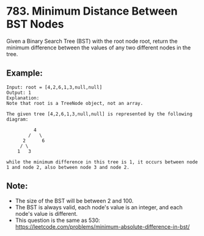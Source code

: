 # 783. Minimum Distance Between BST Nodes

Given a Binary Search Tree (BST) with the root node root, return the minimum difference between the values of any two different nodes in the tree.

## Example:

```
Input: root = [4,2,6,1,3,null,null]
Output: 1
Explanation:
Note that root is a TreeNode object, not an array.

The given tree [4,2,6,1,3,null,null] is represented by the following diagram:

          4
        /   \
      2      6
     / \    
    1   3  

while the minimum difference in this tree is 1, it occurs between node 1 and node 2, also between node 3 and node 2.
```

## Note:

* The size of the BST will be between 2 and 100.
* The BST is always valid, each node's value is an integer, and each node's value is different.
* This question is the same as 530: https://leetcode.com/problems/minimum-absolute-difference-in-bst/
